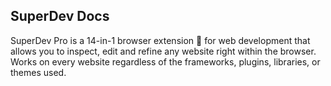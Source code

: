 ## SuperDev Docs

SuperDev Pro is a 14-in-1 browser extension 🧩 for web development that allows you to inspect, edit and refine any website right within the browser. Works on every website regardless of the frameworks, plugins, libraries, or themes used.
